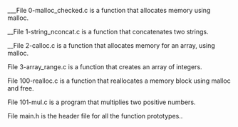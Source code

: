 ___File 0-malloc_checked.c is a function that allocates memory using malloc.

__File 1-string_nconcat.c is a function that concatenates two strings.

__File 2-calloc.c is a function that allocates memory for an array, using malloc.

File 3-array_range.c is a function that creates an array of integers.

File 100-realloc.c is a function that reallocates a memory block using malloc and free.

File 101-mul.c is a program that multiplies two positive numbers.

File main.h is the header file for all the function prototypes..
